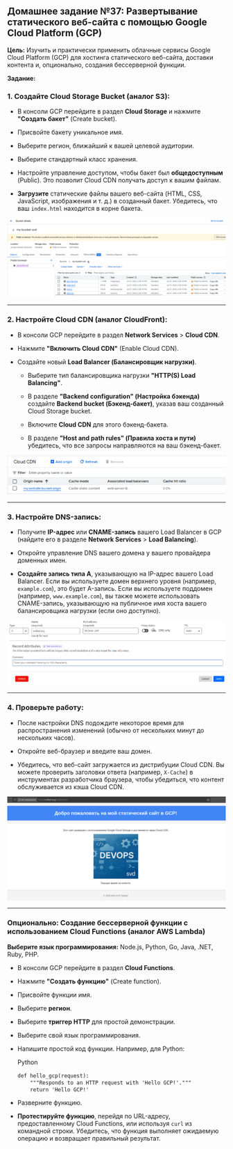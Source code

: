 ## Домашнее задание №37: Развертывание статического веб-сайта с помощью Google Cloud Platform (GCP)

**Цель:** Изучить и практически применить облачные сервисы Google Cloud Platform (GCP) для хостинга статического веб-сайта, доставки контента и, опционально, создания бессерверной функции.

**Задание:**

### 1. Создайте Cloud Storage Bucket (аналог S3):

- В консоли GCP перейдите в раздел **Cloud Storage** и нажмите **"Создать бакет"** (Create bucket).
    
- Присвойте бакету уникальное имя.
    
- Выберите регион, ближайший к вашей целевой аудитории.
    
- Выберите стандартный класс хранения.
    
- Настройте управление доступом, чтобы бакет был **общедоступным** (Public). Это позволит Cloud CDN получать доступ к вашим файлам.
    
- **Загрузите** статические файлы вашего веб-сайта (HTML, CSS, JavaScript, изображения и т. д.) в созданный бакет. Убедитесь, что ваш `index.html` находится в корне бакета.

![](screenshots/Pasted%20image%2020250727143926.png)

---

### 2. Настройте Cloud CDN (аналог CloudFront):

- В консоли GCP перейдите в раздел **Network Services** > **Cloud CDN**.
    
- Нажмите **"Включить Cloud CDN"** (Enable Cloud CDN).
    
- Создайте новый **Load Balancer (Балансировщик нагрузки)**.
    
    - Выберите тип балансировщика нагрузки **"HTTP(S) Load Balancing"**.
        
    - В разделе **"Backend configuration" (Настройка бэкенда)** создайте **Backend bucket (Бэкенд-бакет)**, указав ваш созданный Cloud Storage bucket.
        
    - Включите **Cloud CDN** для этого бэкенд-бакета.
        
    - В разделе **"Host and path rules" (Правила хоста и пути)** убедитесь, что все запросы направляются на ваш бэкенд-бакет.
        

![](screenshots/Pasted%20image%2020250727154529.png)

---

### 3. Настройте DNS-запись:

- Получите **IP-адрес** или **CNAME-запись** вашего Load Balancer в GCP (найдите его в разделе **Network Services** > **Load Balancing**).
    
- Откройте управление DNS вашего домена у вашего провайдера доменных имен.
    
- **Создайте запись типа A**, указывающую на IP-адрес вашего Load Balancer. Если вы используете домен верхнего уровня (например, `example.com`), это будет A-запись. Если вы используете поддомен (например, `www.example.com`), вы также можете использовать CNAME-запись, указывающую на публичное имя хоста вашего балансировщика нагрузки (если оно доступно).

![](screenshots/Pasted%20image%2020250727154420.png)

---

### 4. Проверьте работу:

- После настройки DNS подождите некоторое время для распространения изменений (обычно от нескольких минут до нескольких часов).
    
- Откройте веб-браузер и введите ваш домен.
    
- Убедитесь, что веб-сайт загружается из дистрибуции Cloud CDN. Вы можете проверить заголовки ответа (например, `X-Cache`) в инструментах разработчика браузера, чтобы убедиться, что контент обслуживается из кэша Cloud CDN.


![](screenshots/Pasted%20image%2020250727154317.png)

---

### Опционально: Создание бессерверной функции с использованием Cloud Functions (аналог AWS Lambda)

**Выберите язык программирования:** Node.js, Python, Go, Java, .NET, Ruby, PHP.

- В консоли GCP перейдите в раздел **Cloud Functions**.
    
- Нажмите **"Создать функцию"** (Create function).
    
- Присвойте функции имя.
    
- Выберите **регион**.
    
- Выберите **триггер HTTP** для простой демонстрации.
    
- Выберите свой язык программирования.
    
- Напишите простой код функции. Например, для Python:
    
    Python
    
    ```
    def hello_gcp(request):
        """Responds to an HTTP request with 'Hello GCP!'."""
        return 'Hello GCP!'
    ```
    
- Разверните функцию.
    
- **Протестируйте функцию**, перейдя по URL-адресу, предоставленному Cloud Functions, или используя `curl` из командной строки. Убедитесь, что функция выполняет ожидаемую операцию и возвращает правильный результат.